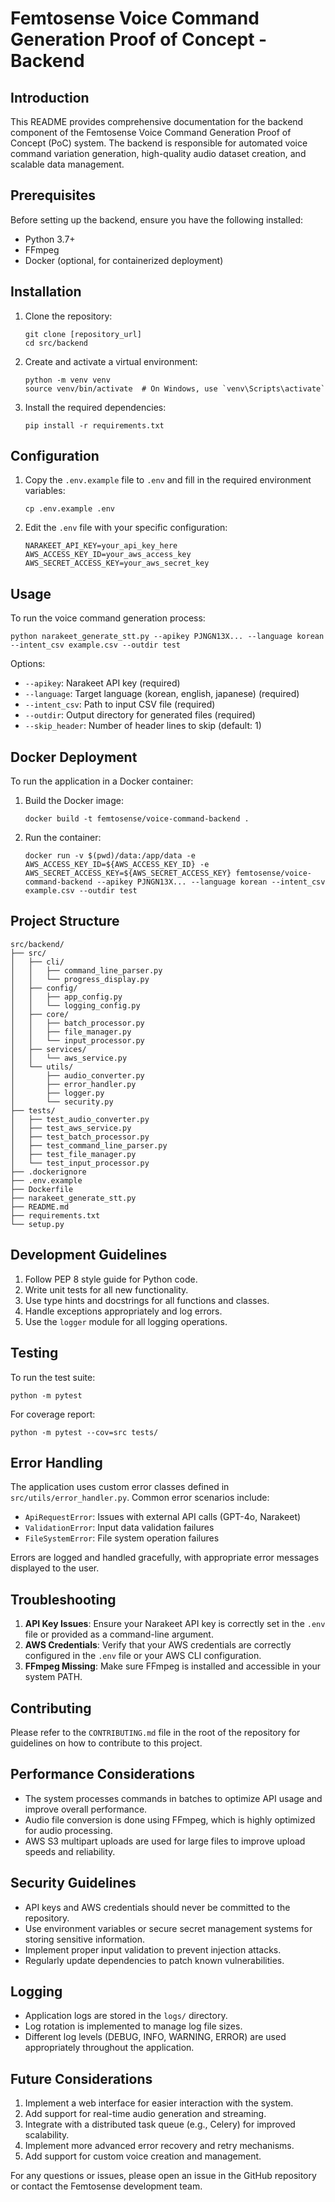 # Femtosense Voice Command Generation Proof of Concept - Backend

## Introduction

This README provides comprehensive documentation for the backend component of the Femtosense Voice Command Generation Proof of Concept (PoC) system. The backend is responsible for automated voice command variation generation, high-quality audio dataset creation, and scalable data management.

## Prerequisites

Before setting up the backend, ensure you have the following installed:

- Python 3.7+
- FFmpeg
- Docker (optional, for containerized deployment)

## Installation

1. Clone the repository:
   ```
   git clone [repository_url]
   cd src/backend
   ```

2. Create and activate a virtual environment:
   ```
   python -m venv venv
   source venv/bin/activate  # On Windows, use `venv\Scripts\activate`
   ```

3. Install the required dependencies:
   ```
   pip install -r requirements.txt
   ```

## Configuration

1. Copy the `.env.example` file to `.env` and fill in the required environment variables:
   ```
   cp .env.example .env
   ```

2. Edit the `.env` file with your specific configuration:
   ```
   NARAKEET_API_KEY=your_api_key_here
   AWS_ACCESS_KEY_ID=your_aws_access_key
   AWS_SECRET_ACCESS_KEY=your_aws_secret_key
   ```

## Usage

To run the voice command generation process:

```
python narakeet_generate_stt.py --apikey PJNGN13X... --language korean --intent_csv example.csv --outdir test
```

Options:
- `--apikey`: Narakeet API key (required)
- `--language`: Target language (korean, english, japanese) (required)
- `--intent_csv`: Path to input CSV file (required)
- `--outdir`: Output directory for generated files (required)
- `--skip_header`: Number of header lines to skip (default: 1)

## Docker Deployment

To run the application in a Docker container:

1. Build the Docker image:
   ```
   docker build -t femtosense/voice-command-backend .
   ```

2. Run the container:
   ```
   docker run -v $(pwd)/data:/app/data -e AWS_ACCESS_KEY_ID=${AWS_ACCESS_KEY_ID} -e AWS_SECRET_ACCESS_KEY=${AWS_SECRET_ACCESS_KEY} femtosense/voice-command-backend --apikey PJNGN13X... --language korean --intent_csv example.csv --outdir test
   ```

## Project Structure

```
src/backend/
├── src/
│   ├── cli/
│   │   ├── command_line_parser.py
│   │   └── progress_display.py
│   ├── config/
│   │   ├── app_config.py
│   │   └── logging_config.py
│   ├── core/
│   │   ├── batch_processor.py
│   │   ├── file_manager.py
│   │   └── input_processor.py
│   ├── services/
│   │   └── aws_service.py
│   └── utils/
│       ├── audio_converter.py
│       ├── error_handler.py
│       ├── logger.py
│       └── security.py
├── tests/
│   ├── test_audio_converter.py
│   ├── test_aws_service.py
│   ├── test_batch_processor.py
│   ├── test_command_line_parser.py
│   ├── test_file_manager.py
│   └── test_input_processor.py
├── .dockerignore
├── .env.example
├── Dockerfile
├── narakeet_generate_stt.py
├── README.md
├── requirements.txt
└── setup.py
```

## Development Guidelines

1. Follow PEP 8 style guide for Python code.
2. Write unit tests for all new functionality.
3. Use type hints and docstrings for all functions and classes.
4. Handle exceptions appropriately and log errors.
5. Use the `logger` module for all logging operations.

## Testing

To run the test suite:

```
python -m pytest
```

For coverage report:

```
python -m pytest --cov=src tests/
```

## Error Handling

The application uses custom error classes defined in `src/utils/error_handler.py`. Common error scenarios include:

- `ApiRequestError`: Issues with external API calls (GPT-4o, Narakeet)
- `ValidationError`: Input data validation failures
- `FileSystemError`: File system operation failures

Errors are logged and handled gracefully, with appropriate error messages displayed to the user.

## Troubleshooting

1. **API Key Issues**: Ensure your Narakeet API key is correctly set in the `.env` file or provided as a command-line argument.
2. **AWS Credentials**: Verify that your AWS credentials are correctly configured in the `.env` file or your AWS CLI configuration.
3. **FFmpeg Missing**: Make sure FFmpeg is installed and accessible in your system PATH.

## Contributing

Please refer to the `CONTRIBUTING.md` file in the root of the repository for guidelines on how to contribute to this project.

## Performance Considerations

- The system processes commands in batches to optimize API usage and improve overall performance.
- Audio file conversion is done using FFmpeg, which is highly optimized for audio processing.
- AWS S3 multipart uploads are used for large files to improve upload speeds and reliability.

## Security Guidelines

- API keys and AWS credentials should never be committed to the repository.
- Use environment variables or secure secret management systems for storing sensitive information.
- Implement proper input validation to prevent injection attacks.
- Regularly update dependencies to patch known vulnerabilities.

## Logging

- Application logs are stored in the `logs/` directory.
- Log rotation is implemented to manage log file sizes.
- Different log levels (DEBUG, INFO, WARNING, ERROR) are used appropriately throughout the application.

## Future Considerations

1. Implement a web interface for easier interaction with the system.
2. Add support for real-time audio generation and streaming.
3. Integrate with a distributed task queue (e.g., Celery) for improved scalability.
4. Implement more advanced error recovery and retry mechanisms.
5. Add support for custom voice creation and management.

For any questions or issues, please open an issue in the GitHub repository or contact the Femtosense development team.